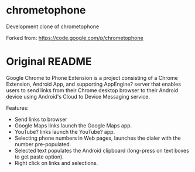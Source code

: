 # chrometophone

Development clone of chrometophone

Forked from: https://code.google.com/p/chrometophone

# Original README

Google Chrome to Phone Extension is a project consisting of a Chrome Extension, Android App, and supporting AppEngine? server that enables users to send links from their Chrome desktop browser to their Android device using Android's Cloud to Device Messaging service.

Features:

- Send links to browser
- Google Maps links launch the Google Maps app.
- YouTube? links launch the YouTube? app.
- Selecting phone numbers in Web pages, launches the dialer with the number pre-populated.
- Selected text populates the Android clipboard (long-press on text boxes to get paste option).
- Right click on links and selections.
